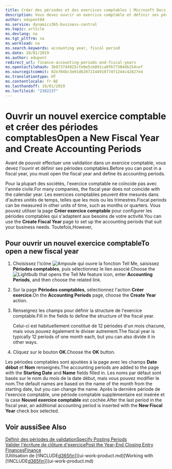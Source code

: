 ```yaml
---
title: Créer des périodes et des exercices comptables | Microsoft Docs
description: Vous devez ouvrir un exercice comptable et définir ses périodes comptables avant de pouvoir y effectuer une validation.
author: edupont04
ms.service: dynamics365-business-central
ms.topic: article
ms.devlang: na
ms.tgt_pltfrm: na
ms.workload: na
ms.search.keywords: accounting year, fiscal period
ms.date: 10/01/2019
ms.author: edupont
redirect_url: finance-accounting-periods-and-fiscal-years
ms.openlocfilehash: 3b073744925cfe0e5cb891ca0fb77384db254cef
ms.sourcegitcommit: 02e704bc3e01d62072144919774f1244c42827e4
ms.translationtype: HT
ms.contentlocale: fr-BE
ms.lasthandoff: 10/01/2019
ms.locfileid: "2302237"
---
```

# <a name="open-a-new-fiscal-year-and-create-accounting-periods"></a><span data-ttu-id="535a7-103">Ouvrir un nouvel exercice comptable et créer des périodes comptables</span><span class="sxs-lookup"><span data-stu-id="535a7-103">Open a New Fiscal Year and Create Accounting Periods</span></span>
<span data-ttu-id="535a7-104">Avant de pouvoir effectuer une validation dans un exercice comptable, vous devez l'ouvrir et définir ses périodes comptables.</span><span class="sxs-lookup"><span data-stu-id="535a7-104">Before you can post in a fiscal year, you must open the fiscal year and define its accounting periods.</span></span>  

<span data-ttu-id="535a7-105">Pour la plupart des sociétés, l'exercice comptable ne coïncide pas avec l'année civile.</span><span class="sxs-lookup"><span data-stu-id="535a7-105">For many companies, the fiscal year does not coincide with the calendar year.</span></span> <span data-ttu-id="535a7-106">Les exercices comptables peuvent être mesurés dans d'autres unités de temps, telles que les mois ou les trimestres.</span><span class="sxs-lookup"><span data-stu-id="535a7-106">Fiscal periods can be measured in other units of time, such as months or quarters.</span></span> <span data-ttu-id="535a7-107">Vous pouvez utiliser la page **Créer exercice comptable** pour configurer les périodes comptables qui s'adaptent aux besoins de votre activité.</span><span class="sxs-lookup"><span data-stu-id="535a7-107">You can use the **Create Fiscal Year** page to set up the accounting periods that suit your business needs.</span></span> <span data-ttu-id="535a7-108">Toutefois,</span><span class="sxs-lookup"><span data-stu-id="535a7-108">However,</span></span>   

## <a name="to-open-a-new-fiscal-year"></a><span data-ttu-id="535a7-109">Pour ouvrir un nouvel exercice comptable</span><span class="sxs-lookup"><span data-stu-id="535a7-109">To open a new fiscal year</span></span>
1. <span data-ttu-id="535a7-110">Choisissez l'icône ![Ampoule qui ouvre la fonction Tell Me](media/ui-search/search_small.png "Dites-moi ce que vous voulez faire"), saisissez **Périodes comptables**, puis sélectionnez le lien associé.</span><span class="sxs-lookup"><span data-stu-id="535a7-110">Choose the ![Lightbulb that opens the Tell Me feature](media/ui-search/search_small.png "Tell me what you want to do") icon, enter **Accounting Periods**, and then choose the related link.</span></span>
2. <span data-ttu-id="535a7-111">Sur la page **Périodes comptables**, sélectionnez l'action **Créer exercice**.</span><span class="sxs-lookup"><span data-stu-id="535a7-111">On the **Accounting Periods** page, choose the **Create Year** action.</span></span>
3. <span data-ttu-id="535a7-112">Renseignez les champs pour définir la structure de l'exercice comptable.</span><span class="sxs-lookup"><span data-stu-id="535a7-112">Fill in the fields to define the structure of the fiscal year.</span></span>

    <span data-ttu-id="535a7-113">Celui-ci est habituellement constitué de 12 périodes d'un mois chacune, mais vous pouvez également le diviser autrement.</span><span class="sxs-lookup"><span data-stu-id="535a7-113">The fiscal year is typically 12 periods of one month each, but you can also divide it in other ways.</span></span>
4. <span data-ttu-id="535a7-114">Cliquez sur le bouton **OK**.</span><span class="sxs-lookup"><span data-stu-id="535a7-114">Choose the **OK** button.</span></span>

<span data-ttu-id="535a7-115">Les périodes comptables sont ajoutées à la page avec les champs **Date début** et **Nom** renseignés.</span><span class="sxs-lookup"><span data-stu-id="535a7-115">The accounting periods are added to the page with the **Starting Date** and **Name** fields filled in.</span></span> <span data-ttu-id="535a7-116">Les noms par défaut sont basés sur le nom du mois de la date début, mais vous pouvez modifier le nom.</span><span class="sxs-lookup"><span data-stu-id="535a7-116">The default names are based on the name of the month from the starting date, but you can change the name.</span></span> <span data-ttu-id="535a7-117">Après la dernière période de l'exercice comptable, une période comptable supplémentaire est insérée et la case **Nouvel exercice comptable** est cochée.</span><span class="sxs-lookup"><span data-stu-id="535a7-117">After the last period in the fiscal year, an additional accounting period is inserted with the **New Fiscal Year** check box selected.</span></span>  


## <a name="see-also"></a><span data-ttu-id="535a7-118">Voir aussi</span><span class="sxs-lookup"><span data-stu-id="535a7-118">See Also</span></span>
[<span data-ttu-id="535a7-119">Définir des périodes de validation</span><span class="sxs-lookup"><span data-stu-id="535a7-119">Specify Posting Periods</span></span>](finance-how-specify-posting-periods.md)  
[<span data-ttu-id="535a7-120">Valider l'écriture de clôture d'exercice</span><span class="sxs-lookup"><span data-stu-id="535a7-120">Post the Year-End Closing Entry</span></span>](year-how-post-year-end-close-entry.md)  
[<span data-ttu-id="535a7-121">Finances</span><span class="sxs-lookup"><span data-stu-id="535a7-121">Finance</span></span>](finance.md)  
<span data-ttu-id="535a7-122">[Utilisation de [!INCLUDE[d365fin](includes/d365fin_md.md)]](ui-work-product.md)</span><span class="sxs-lookup"><span data-stu-id="535a7-122">[Working with [!INCLUDE[d365fin](includes/d365fin_md.md)]](ui-work-product.md)</span></span>

